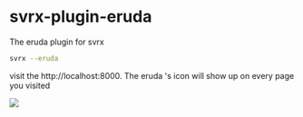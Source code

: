 # svrx-plugin-eruda

The eruda plugin for svrx

```bash
svrx --eruda
```

visit the http://localhost:8000. The eruda 's icon will show up on every page you visited

![](https://user-images.githubusercontent.com/24988831/60713045-df0bce80-9f4a-11e9-801d-1fb4dd79224a.png)



